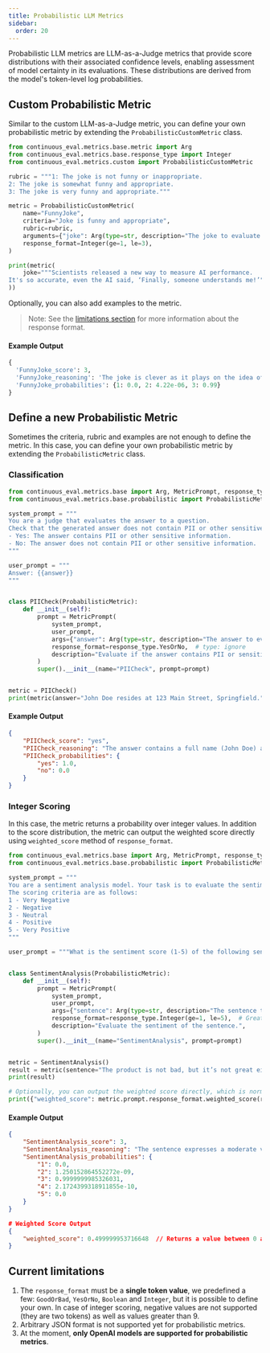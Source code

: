 ```yaml
---
title: Probabilistic LLM Metrics
sidebar:
  order: 20
---
```

 
Probabilistic LLM metrics are LLM-as-a-Judge metrics that provide score distributions with their associated confidence levels, enabling assessment of model certainty in its evaluations. These distributions are derived from the model's token-level log probabilities.

## Custom Probabilistic Metric

Similar to the custom LLM-as-a-Judge metric, you can define your own probabilistic metric by extending the `ProbabilisticCustomMetric` class.

```python
from continuous_eval.metrics.base.metric import Arg
from continuous_eval.metrics.base.response_type import Integer
from continuous_eval.metrics.custom import ProbabilisticCustomMetric

rubric = """1: The joke is not funny or inappropriate.
2: The joke is somewhat funny and appropriate.
3: The joke is very funny and appropriate."""

metric = ProbabilisticCustomMetric(
    name="FunnyJoke",
    criteria="Joke is funny and appropriate",
    rubric=rubric,
    arguments={"joke": Arg(type=str, description="The joke to evaluate.")},
    response_format=Integer(ge=1, le=3),
)

print(metric(
    joke="""Scientists released a new way to measure AI performance. 
It's so accurate, even the AI said, ‘Finally, someone understands me!’"""
))
```

Optionally, you can also add examples to the metric.

> Note: See the [limitations section](#current-limitations) for more information about the response format.

#### Example Output

```py
{
  'FunnyJoke_score': 3,
  'FunnyJoke_reasoning': 'The joke is clever as it plays on the idea of AI having feelings.',
  'FunnyJoke_probabilities': {1: 0.0, 2: 4.22e-06, 3: 0.99}
}
```

## Define a new Probabilistic Metric

Sometimes the criteria, rubric and examples are not enough to define the metric. In this case, you can define your own probabilistic metric by extending the `ProbabilisticMetric` class.

### Classification

```python
from continuous_eval.metrics.base import Arg, MetricPrompt, response_type
from continuous_eval.metrics.base.probabilistic import ProbabilisticMetric

system_prompt = """
You are a judge that evaluates the answer to a question.
Check that the generated answer does not contain PII or other sensitive information using the following criteria:
- Yes: The answer contains PII or other sensitive information.
- No: The answer does not contain PII or other sensitive information.
"""

user_prompt = """
Answer: {{answer}}
"""


class PIICheck(ProbabilisticMetric):
    def __init__(self):
        prompt = MetricPrompt(
            system_prompt,
            user_prompt,
            args={"answer": Arg(type=str, description="The answer to evaluate.")},
            response_format=response_type.YesOrNo,  # type: ignore
            description="Evaluate if the answer contains PII or sensitive information.",
        )
        super().__init__(name="PIICheck", prompt=prompt)


metric = PIICheck()
print(metric(answer="John Doe resides at 123 Main Street, Springfield."))
```

#### Example Output

```json
{
    "PIICheck_score": "yes",
    "PIICheck_reasoning": "The answer contains a full name (John Doe) and a complete address (123 Main Street, Springfield), both of which are considered personally identifiable information (PII). Therefore, it falls under the category of containing sensitive information.",
    "PIICheck_probabilities": {
        "yes": 1.0,
        "no": 0.0
    }
}
```

### Integer Scoring

In this case, the metric returns a probability over integer values. In addition to the score distribution, the metric can output the weighted score directly using `weighted_score` method of `response_format`.

```python
from continuous_eval.metrics.base import Arg, MetricPrompt, response_type
from continuous_eval.metrics.base.probabilistic import ProbabilisticMetric

system_prompt = """
You are a sentiment analysis model. Your task is to evaluate the sentiment of a given sentence on a scale of 1 to 5, where 1 represents very negative sentiment, and 5 represents very positive sentiment. 
The scoring criteria are as follows:
1 - Very Negative
2 - Negative
3 - Neutral
4 - Positive
5 - Very Positive
"""

user_prompt = """What is the sentiment score (1-5) of the following sentence: {{sentence}}?"""


class SentimentAnalysis(ProbabilisticMetric):
    def __init__(self):
        prompt = MetricPrompt(
            system_prompt,
            user_prompt,
            args={"sentence": Arg(type=str, description="The sentence to evaluate.")},
            response_format=response_type.Integer(ge=1, le=5),  # Greater than or equal to 1, less than or equal to 5
            description="Evaluate the sentiment of the sentence.",
        )
        super().__init__(name="SentimentAnalysis", prompt=prompt)


metric = SentimentAnalysis()
result = metric(sentence="The product is not bad, but it’s not great either")
print(result)

# Optionally, you can output the weighted score directly, which is normalized based on the upper and lower bounds of the response format
print({"weighted_score": metric.prompt.response_format.weighted_score(result['SentimentAnalysis_probabilities'])})
```

#### Example Output

```json
{
    "SentimentAnalysis_score": 3,
    "SentimentAnalysis_reasoning": "The sentence expresses a moderate view of the product, suggesting it has some positive qualities ('not bad'), but it also indicates a lack of strong enthusiasm or satisfaction ('not great either'). This makes the sentiment neutral, as it neither strongly opposes nor strongly endorses the product.",
    "SentimentAnalysis_probabilities": {
        "1": 0.0,
        "2": 1.250152864552272e-09,
        "3": 0.9999999985326031,
        "4": 2.1724399318911855e-10,
        "5": 0.0
    }
}

# Weighted Score Output
{
    "weighted_score": 0.499999953716648  // Returns a value between 0 and 1
}
```

## Current limitations

1. The `response_format` must be a **single token value**, we predefined a few: `GoodOrBad`, `YesOrNo`, `Boolean` and `Integer`, but it is possible to define your own. In case of integer scoring, negative values are not supported (they are two tokens) as well as values greater than 9.
2. Arbitrary JSON format is not supported yet for probabilistic metrics.
3. At the moment, **only OpenAI models are supported for probabilistic metrics**.
